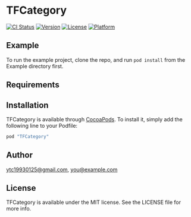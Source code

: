 # TFCategory

[![CI Status](http://img.shields.io/travis/ytc19930125@gmail.com/TFCategory.svg?style=flat)](https://travis-ci.org/ytc19930125@gmail.com/TFCategory)
[![Version](https://img.shields.io/cocoapods/v/TFCategory.svg?style=flat)](http://cocoapods.org/pods/TFCategory)
[![License](https://img.shields.io/cocoapods/l/TFCategory.svg?style=flat)](http://cocoapods.org/pods/TFCategory)
[![Platform](https://img.shields.io/cocoapods/p/TFCategory.svg?style=flat)](http://cocoapods.org/pods/TFCategory)

## Example

To run the example project, clone the repo, and run `pod install` from the Example directory first.

## Requirements

## Installation

TFCategory is available through [CocoaPods](http://cocoapods.org). To install
it, simply add the following line to your Podfile:

```ruby
pod "TFCategory"
```

## Author

ytc19930125@gmail.com, you@example.com

## License

TFCategory is available under the MIT license. See the LICENSE file for more info.
